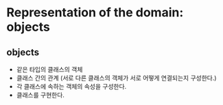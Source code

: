 # Representation of the domain: objects

## objects
- 같은 타입의 클래스의 객체
- 클래스 간의 관계 (서로 다른 클래스의 객체가 서로 어떻게 연결되는지 구성한다.)
- 각 클래스에 속하는 객체의 속성을 구성한다.
- 클래스를 구현한다.
